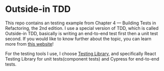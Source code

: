 # Outside-in TDD

This repo contains an testing example from Chapter 4 — Building Tests in Refactoring, the 2nd edition. I use a special version of TDD, which is called Outside-in TDD, basically is writing an end-to-end test first then a unit test second. If you would like to know further about the topic, you can learn more from [this website](https://outsidein.dev/)!

For the testing tools I use, I choose [Testing Library](https://testing-library.com/), and specifically React Testing Library for unit tests(component tests) and Cypress for end-to-end tests.